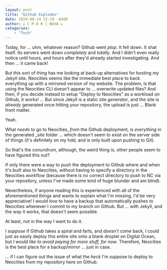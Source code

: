 ```yaml
---
layout: post
title: "Github Explodes"
date: 2024-08-14 22:19 -0400
author: 𐕣 C M D R ░ NOVA 𐕣
categories:
    - "Tech"
---
```


Today, for ... uhm, whatever reason? Github went *plop*. It fell down. It shat itself. Its servers went down *completely* and *totally*. And I didn't even really notice until hours, and hours after they'd already started investigating. And then ... it came back!

But this sort of thing has me looking at back-up alternatives for hosting my Jekyll site. Neocities seems like the immediate best place to back everything up with a mirrored version of my website. The problem, is that using the Neocities CLI doesn't appear to ... overwrite updated files? And then, if you decide instead to setup "Deploy to Neocities" as a workload *on* Github, it works! ... But since Jekyll is a static site *generator*, and the site is *already* generated once hitting your repository, the upload is just ... Blank front matter.

Yeah.

What *needs* to go to Neocities, *from* the Github deployment, is *everything* in the generated _site folder ... which doesn't seem to exist on the server side of things (it's definitely on my hdd, and is only built upon pushing to Git).

So that's the conundrum, although, the weird thing is, other people seem to have figured this out?

If only there were a way to push the deployment to Github where and when it's *built* also to Neocities, without having to specify a directory in the Neocities workflow (because there is no correct directory to push to NC via your repository, unless I've made some kind of huge blunder and am blind).

Nevertheless, if anyone reading this is experienced with all of the aforementioned things and wants to explain what I'm missing, I'd be very appreciative! I would *love* to have a backup that automatically pushes to Neocities whenever I commit to my branch on Github. But ... with Jekyll, and the way it works, that doesn't seem possible.

At least, not in the way I want to do it.

I *suppose* if Github takes a spiral and farts, and *doesn't* come back, I could just as easily deploy this entire site onto a blank droplet on Digital Ocean, but *I would like to avoid paying for more stuff, for now*. Therefore, Neocities is the best place for a backup/mirror ... just in case.

... if I can figure out the issue of what the *heck* I'm suppose to deploy to Neocities from my repository here on Github.
